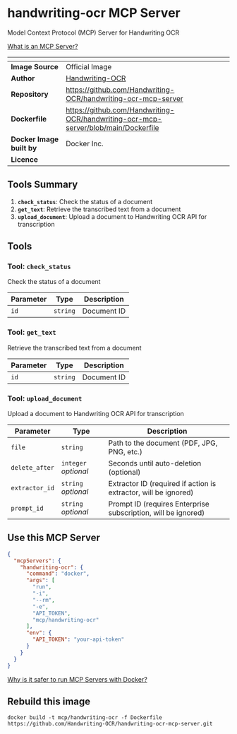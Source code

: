 # handwriting-ocr MCP Server

Model Context Protocol (MCP) Server for Handwriting OCR 

[What is an MCP Server?](https://www.anthropic.com/news/model-context-protocol)

| <!-- --> | <!-- --> |
|-----------|---------|
| **Image Source** | Official Image |
| **Author** | [Handwriting-OCR](https://github.com/Handwriting-OCR) |
| **Repository** | https://github.com/Handwriting-OCR/handwriting-ocr-mcp-server |
| **Dockerfile** | https://github.com/Handwriting-OCR/handwriting-ocr-mcp-server/blob/main/Dockerfile |
| **Docker Image built by** | Docker Inc. |
| **Licence** |  |

## Tools Summary

 1. **`check_status`**: Check the status of a document
 1. **`get_text`**: Retrieve the transcribed text from a document
 1. **`upload_document`**: Upload a document to Handwriting OCR API for transcription

## Tools

### Tool: **`check_status`**

Check the status of a document

| Parameter | Type | Description |
| - | - | - |
| `id` | `string` | Document ID |

### Tool: **`get_text`**

Retrieve the transcribed text from a document

| Parameter | Type | Description |
| - | - | - |
| `id` | `string` | Document ID |

### Tool: **`upload_document`**

Upload a document to Handwriting OCR API for transcription

| Parameter | Type | Description |
| - | - | - |
| `file` | `string` | Path to the document (PDF, JPG, PNG, etc.) |
| `delete_after` | `integer` *optional* | Seconds until auto-deletion (optional) |
| `extractor_id` | `string` *optional* | Extractor ID (required if action is extractor, will be ignored) |
| `prompt_id` | `string` *optional* | Prompt ID (requires Enterprise subscription, will be ignored) |

## Use this MCP Server

```json
{
  "mcpServers": {
    "handwriting-ocr": {
      "command": "docker",
      "args": [
        "run",
        "-i",
        "--rm",
        "-e",
        "API_TOKEN",
        "mcp/handwriting-ocr"
      ],
      "env": {
        "API_TOKEN": "your-api-token"
      }
    }
  }
}
```

[Why is it safer to run MCP Servers with Docker?](https://www.docker.com/blog/the-model-context-protocol-simplifying-building-ai-apps-with-anthropic-claude-desktop-and-docker/)

## Rebuild this image

```console
docker build -t mcp/handwriting-ocr -f Dockerfile https://github.com/Handwriting-OCR/handwriting-ocr-mcp-server.git
```

